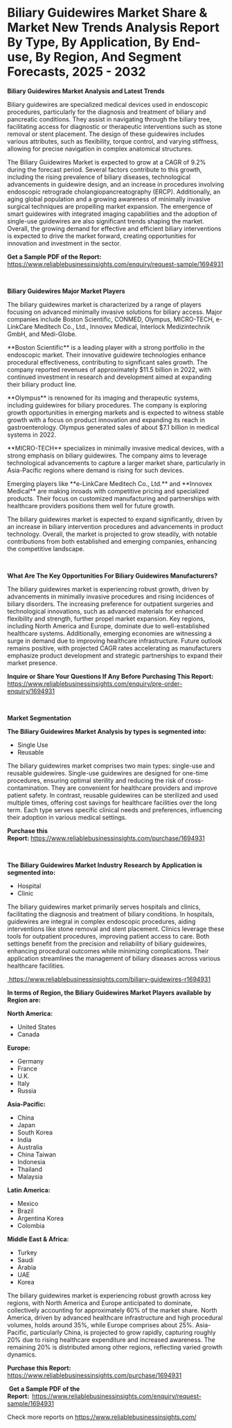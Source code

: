 <p><h1>Biliary Guidewires Market Share & Market New Trends Analysis Report By Type, By Application, By End-use, By Region, And Segment Forecasts, 2025 - 2032</h1></p><p><strong>Biliary Guidewires Market Analysis and Latest Trends</strong></p>
<p><p>Biliary guidewires are specialized medical devices used in endoscopic procedures, particularly for the diagnosis and treatment of biliary and pancreatic conditions. They assist in navigating through the biliary tree, facilitating access for diagnostic or therapeutic interventions such as stone removal or stent placement. The design of these guidewires includes various attributes, such as flexibility, torque control, and varying stiffness, allowing for precise navigation in complex anatomical structures.</p><p>The Biliary Guidewires Market is expected to grow at a CAGR of 9.2% during the forecast period. Several factors contribute to this growth, including the rising prevalence of biliary diseases, technological advancements in guidewire design, and an increase in procedures involving endoscopic retrograde cholangiopancreatography (ERCP). Additionally, an aging global population and a growing awareness of minimally invasive surgical techniques are propelling market expansion. The emergence of smart guidewires with integrated imaging capabilities and the adoption of single-use guidewires are also significant trends shaping the market. Overall, the growing demand for effective and efficient biliary interventions is expected to drive the market forward, creating opportunities for innovation and investment in the sector.</p></p>
<p><strong>Get a Sample PDF of the Report:&nbsp;</strong> <a href="https://www.reliablebusinessinsights.com/enquiry/request-sample/1694931?utm_campaign=2276&utm_medium=2&utm_source=Github&utm_content=ia&utm_term=25032025&utm_id=biliary-guidewires">https://www.reliablebusinessinsights.com/enquiry/request-sample/1694931</a></p>
<p>&nbsp;</p>
<p><strong>Biliary Guidewires Major Market Players</strong></p>
<p><p>The biliary guidewires market is characterized by a range of players focusing on advanced minimally invasive solutions for biliary access. Major companies include Boston Scientific, CONMED, Olympus, MICRO-TECH, e-LinkCare Meditech Co., Ltd., Innovex Medical, Interlock Medizintechnik GmbH, and Medi-Globe.</p><p>**Boston Scientific** is a leading player with a strong portfolio in the endoscopic market. Their innovative guidewire technologies enhance procedural effectiveness, contributing to significant sales growth. The company reported revenues of approximately $11.5 billion in 2022, with continued investment in research and development aimed at expanding their biliary product line.</p><p>**Olympus** is renowned for its imaging and therapeutic systems, including guidewires for biliary procedures. The company is exploring growth opportunities in emerging markets and is expected to witness stable growth with a focus on product innovation and expanding its reach in gastroenterology. Olympus generated sales of about $7.1 billion in medical systems in 2022.</p><p>**MICRO-TECH** specializes in minimally invasive medical devices, with a strong emphasis on biliary guidewires. The company aims to leverage technological advancements to capture a larger market share, particularly in Asia-Pacific regions where demand is rising for such devices.</p><p>Emerging players like **e-LinkCare Meditech Co., Ltd.** and **Innovex Medical** are making inroads with competitive pricing and specialized products. Their focus on customized manufacturing and partnerships with healthcare providers positions them well for future growth.</p><p>The biliary guidewires market is expected to expand significantly, driven by an increase in biliary intervention procedures and advancements in product technology. Overall, the market is projected to grow steadily, with notable contributions from both established and emerging companies, enhancing the competitive landscape.</p></p>
<p>&nbsp;</p>
<p><strong>What Are The Key Opportunities For Biliary Guidewires Manufacturers?</strong></p>
<p><p>The biliary guidewires market is experiencing robust growth, driven by advancements in minimally invasive procedures and rising incidences of biliary disorders. The increasing preference for outpatient surgeries and technological innovations, such as advanced materials for enhanced flexibility and strength, further propel market expansion. Key regions, including North America and Europe, dominate due to well-established healthcare systems. Additionally, emerging economies are witnessing a surge in demand due to improving healthcare infrastructure. Future outlook remains positive, with projected CAGR rates accelerating as manufacturers emphasize product development and strategic partnerships to expand their market presence.</p></p>
<p><strong>Inquire or Share Your Questions If Any Before Purchasing This Report:</strong> <a href="https://www.reliablebusinessinsights.com/enquiry/pre-order-enquiry/1694931?utm_campaign=2276&utm_medium=2&utm_source=Github&utm_content=ia&utm_term=25032025&utm_id=biliary-guidewires">https://www.reliablebusinessinsights.com/enquiry/pre-order-enquiry/1694931</a></p>
<p>&nbsp;</p>
<p><strong>Market Segmentation</strong></p>
<p><strong>The Biliary Guidewires Market Analysis by types is segmented into:</strong></p>
<p><ul><li>Single Use</li><li>Reusable</li></ul></p>
<p><p>The biliary guidewires market comprises two main types: single-use and reusable guidewires. Single-use guidewires are designed for one-time procedures, ensuring optimal sterility and reducing the risk of cross-contamination. They are convenient for healthcare providers and improve patient safety. In contrast, reusable guidewires can be sterilized and used multiple times, offering cost savings for healthcare facilities over the long term. Each type serves specific clinical needs and preferences, influencing their adoption in various medical settings.</p></p>
<p><strong>Purchase this Report:&nbsp;</strong><a href="https://www.reliablebusinessinsights.com/purchase/1694931?utm_campaign=2276&utm_medium=2&utm_source=Github&utm_content=ia&utm_term=25032025&utm_id=biliary-guidewires">https://www.reliablebusinessinsights.com/purchase/1694931</a></p>
<p>&nbsp;</p>
<p><strong>The Biliary Guidewires Market Industry Research by Application is segmented into:</strong></p>
<p><ul><li>Hospital</li><li>Clinic</li></ul></p>
<p><p>The biliary guidewires market primarily serves hospitals and clinics, facilitating the diagnosis and treatment of biliary conditions. In hospitals, guidewires are integral in complex endoscopic procedures, aiding interventions like stone removal and stent placement. Clinics leverage these tools for outpatient procedures, improving patient access to care. Both settings benefit from the precision and reliability of biliary guidewires, enhancing procedural outcomes while minimizing complications. Their application streamlines the management of biliary diseases across various healthcare facilities.</p></p>
<p><a href="https://www.reliablebusinessinsights.com/biliary-guidewires-r1694931?utm_campaign=2276&utm_medium=2&utm_source=Github&utm_content=ia&utm_term=25032025&utm_id=biliary-guidewires">&nbsp;https://www.reliablebusinessinsights.com/biliary-guidewires-r1694931</a></p>
<p><strong>In terms of Region, the Biliary Guidewires Market Players available by Region are:</strong></p>
<p>
    <p> <strong> North America: </strong>
        <ul>
            <li>United States</li>
            <li>Canada</li>
        </ul>
        </p> 
    <p> <strong> Europe: </strong>
        <ul>
            <li>Germany</li>
            <li>France</li>
            <li>U.K.</li>
            <li>Italy</li>
            <li>Russia</li>
        </ul>
        </p> 
    <p> <strong> Asia-Pacific: </strong>
        <ul>
            <li>China</li>
            <li>Japan</li>
            <li>South Korea</li>
            <li>India</li>
            <li>Australia</li>
            <li>China Taiwan</li>
            <li>Indonesia</li>
            <li>Thailand</li>
            <li>Malaysia</li>
        </ul>
        </p> 
    <p> <strong> Latin America: </strong>
        <ul>
            <li>Mexico</li>
            <li>Brazil</li>
            <li>Argentina Korea</li>
            <li>Colombia</li>
        </ul>
        </p> 
    <p> <strong> Middle East & Africa: </strong>
        <ul>
            <li>Turkey</li>
            <li>Saudi</li>
            <li>Arabia</li>
            <li>UAE</li>
            <li>Korea</li>
        </ul>
    </p>
    </p>
<p><p>The biliary guidewires market is experiencing robust growth across key regions, with North America and Europe anticipated to dominate, collectively accounting for approximately 60% of the market share. North America, driven by advanced healthcare infrastructure and high procedural volumes, holds around 35%, while Europe comprises about 25%. Asia-Pacific, particularly China, is projected to grow rapidly, capturing roughly 20% due to rising healthcare expenditure and increased awareness. The remaining 20% is distributed among other regions, reflecting varied growth dynamics.</p></p>
<p><strong>Purchase this Report: </strong><a href="https://www.reliablebusinessinsights.com/purchase/1694931?utm_campaign=2276&utm_medium=2&utm_source=Github&utm_content=ia&utm_term=25032025&utm_id=biliary-guidewires">https://www.reliablebusinessinsights.com/purchase/1694931</a></p>
<p>&nbsp;<strong>Get a Sample PDF of the Report:&nbsp;&nbsp;</strong><a href="https://www.reliablebusinessinsights.com/enquiry/request-sample/1694931?utm_campaign=2276&utm_medium=2&utm_source=Github&utm_content=ia&utm_term=25032025&utm_id=biliary-guidewires">https://www.reliablebusinessinsights.com/enquiry/request-sample/1694931</a></p>
<p><strong></strong></p>
<p>Check more reports on <a href="https://www.reliablebusinessinsights.com/?utm_campaign=2276&utm_medium=2&utm_source=Github&utm_content=ia&utm_term=25032025&utm_id=biliary-guidewires">https://www.reliablebusinessinsights.com/</a></p>
